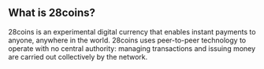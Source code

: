 

What is 28coins?
----------------

28coins is an experimental digital currency that enables instant payments to
anyone, anywhere in the world. 28coins uses peer-to-peer technology to operate
with no central authority: managing transactions and issuing money are carried
out collectively by the network. 
